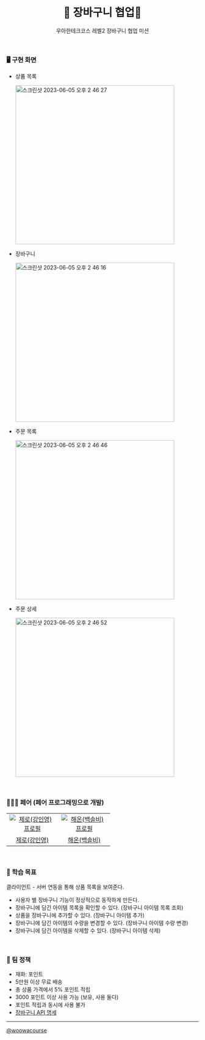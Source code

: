 <h1 align="middle">🛒 장바구니 협업🛒</h1>
<p align="middle">우아한테크코스 레벨2 장바구니 협업 미션</p>

<br>

### 🖥 구현 화면

- 상품 목록

  <img width="416" alt="스크린샷 2023-06-05 오후 2 46 27" src="https://github.com/hae-on/woowacourse/assets/80464961/479f3598-961a-46e3-bce9-dedc1b0630ee">

- 장바구니

  <img width="416" alt="스크린샷 2023-06-05 오후 2 46 16" src="https://github.com/hae-on/woowacourse/assets/80464961/37fd9d55-c119-4734-9aee-e28f61e37fe0">

- 주문 목록

  <img width="416" alt="스크린샷 2023-06-05 오후 2 46 46" src="https://github.com/hae-on/woowacourse/assets/80464961/e82511ea-37d6-4863-b471-2aed52de0f6e">

- 주문 상세

  <img width="416" alt="스크린샷 2023-06-05 오후 2 46 52" src="https://github.com/hae-on/woowacourse/assets/80464961/da91e80e-d02a-467d-ba76-693794762336">

<br />

### 🧑‍🤝‍🧑 페어 (페어 프로그래밍으로 개발)

<table>
  <tr>
    <td align="center" width="120px">
      <a href="https://github.com/inyeong-kang" target="_blank">
        <img src="https://avatars.githubusercontent.com/u/81199414?v=4" alt="제로(강인영) 프로필" />
      </a>
    </td>
    <td align="center" width="120px">
      <a href="https://github.com/hae-on" target="_blank">
        <img src="https://avatars.githubusercontent.com/u/80464961?v=4" alt="해온(백솔비) 프로필" />
      </a>
    </td>
  </tr>
  <tr>
    <td align="center">
      <a href="https://github.com/inyeong-kang" target="_blank">
      제로(강인영)
      </a>
    </td>
    <td align="center">
      <a href="https://github.com/hae-on" target="_blank">
        해온(백솔비)
      </a>
    </td>
  </tr>
</table>

<br>

### 📍 학습 목표

클라이언트 - 서버 연동을 통해 상품 목록을 보여준다.

- 사용자 별 장바구니 기능이 정상적으로 동작하게 만든다.
- 장바구니에 담긴 아이템 목록을 확인할 수 있다. (장바구니 아이템 목록 조회)
- 상품을 장바구니에 추가할 수 있다. (장바구니 아이템 추가)
- 장바구니에 담긴 아이템의 수량을 변경할 수 있다. (장바구니 아이템 수량 변경)
- 장바구니에 담긴 아이템을 삭제할 수 있다. (장바구니 아이템 삭제)

<br>

### 📝 팀 정책

- 재화: 포인트
- 5만원 이상 무료 배송
- 총 상품 가격에서 5% 포인트 적립
- 3000 포인트 이상 사용 가능 (보유, 사용 둘다)
- 포인트 적립과 동시에 사용 불가
- [장바구니 API 명세](https://stealth-conifer-dd4.notion.site/API-2e2284116c9f40479c3699f304e6b8ad)

---

<a href="https://github.com/woowacourse">@woowacourse</a>
